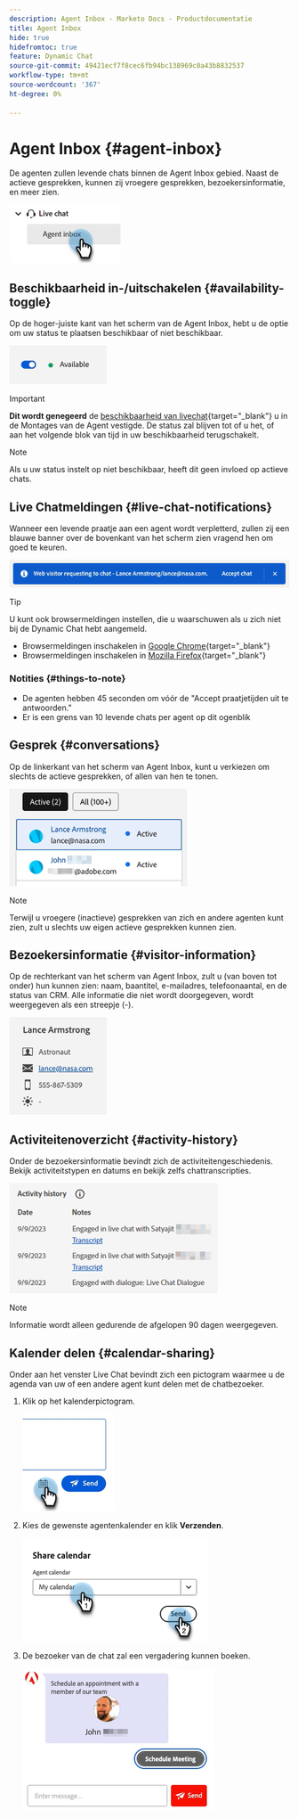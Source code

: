 ```yaml
---
description: Agent Inbox - Marketo Docs - Productdocumentatie
title: Agent Inbox
hide: true
hidefromtoc: true
feature: Dynamic Chat
source-git-commit: 49421ecf7f8cec6fb94bc138969c0a43b8832537
workflow-type: tm+mt
source-wordcount: '367'
ht-degree: 0%

---
```


# Agent Inbox {#agent-inbox}

De agenten zullen levende chats binnen de Agent Inbox gebied. Naast de actieve gesprekken, kunnen zij vroegere gesprekken, bezoekersinformatie, en meer zien.

![](assets/agent-inbox-1.png)

## Beschikbaarheid in-/uitschakelen {#availability-toggle}

Op de hoger-juiste kant van het scherm van de Agent Inbox, hebt u de optie om uw status te plaatsen beschikbaar of niet beschikbaar.

![](assets/agent-inbox-2.png)

>[!IMPORTANT]
>
>**Dit wordt genegeerd** de [beschikbaarheid van livechat](/help/marketo/product-docs/demand-generation/dynamic-chat-two/setup-and-configuration/agent-settings.md#live-chat-availability){target="_blank"} u in de Montages van de Agent vestigde. De status zal blijven tot of u het, of aan het volgende blok van tijd in uw beschikbaarheid terugschakelt.

>[!NOTE]
>
>Als u uw status instelt op niet beschikbaar, heeft dit geen invloed op actieve chats.

## Live Chatmeldingen {#live-chat-notifications}

Wanneer een levende praatje aan een agent wordt verpletterd, zullen zij een blauwe banner over de bovenkant van het scherm zien vragend hen om goed te keuren.

![](assets/agent-inbox-3.png)

>[!TIP]
>
>U kunt ook browsermeldingen instellen, die u waarschuwen als u zich niet bij de Dynamic Chat hebt aangemeld.
>
>* Browsermeldingen inschakelen in [Google Chrome](https://support.google.com/chrome/answer/3220216?hl=en&amp;co=GENIE.Platform%3DDesktop){target="_blank"}
>* Browsermeldingen inschakelen in [Mozilla Firefox](https://support.mozilla.org/en-US/kb/push-notifications-firefox){target="_blank"}

### Notities {#things-to-note}

* De agenten hebben 45 seconden om vóór de &quot;Accept praatjetijden uit te antwoorden.&quot;
* Er is een grens van 10 levende chats per agent op dit ogenblik

## Gesprek {#conversations}

Op de linkerkant van het scherm van Agent Inbox, kunt u verkiezen om slechts de actieve gesprekken, of allen van hen te tonen.

![](assets/agent-inbox-4.png)

>[!NOTE]
>
>Terwijl u vroegere (inactieve) gesprekken van zich en andere agenten kunt zien, zult u slechts uw eigen actieve gesprekken kunnen zien.

## Bezoekersinformatie {#visitor-information}

Op de rechterkant van het scherm van Agent Inbox, zult u (van boven tot onder) hun kunnen zien: naam, baantitel, e-mailadres, telefoonaantal, en de status van CRM. Alle informatie die niet wordt doorgegeven, wordt weergegeven als een streepje (-).

![](assets/agent-inbox-5.png)

## Activiteitenoverzicht {#activity-history}

Onder de bezoekersinformatie bevindt zich de activiteitengeschiedenis. Bekijk activiteitstypen en datums en bekijk zelfs chattranscripties.

![](assets/agent-inbox-6.png)

>[!NOTE]
>
>Informatie wordt alleen gedurende de afgelopen 90 dagen weergegeven.

## Kalender delen {#calendar-sharing}

Onder aan het venster Live Chat bevindt zich een pictogram waarmee u de agenda van uw of een andere agent kunt delen met de chatbezoeker.

1. Klik op het kalenderpictogram.

   ![](assets/agent-inbox-7.png)

1. Kies de gewenste agentenkalender en klik **Verzenden**.

   ![](assets/agent-inbox-8.png)

1. De bezoeker van de chat zal een vergadering kunnen boeken.

   ![](assets/agent-inbox-9.png)
